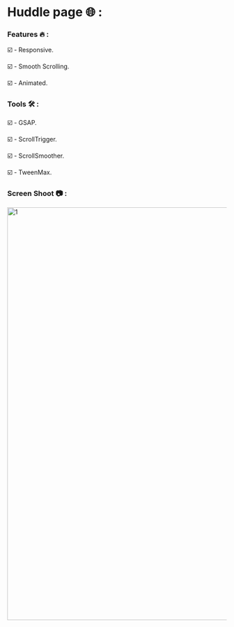 # Huddle page 🌐 :


### Features 🔥 :


☑️ - Responsive.

☑️ - Smooth Scrolling.

☑️ - Animated.

### Tools 🛠️ :

☑️ - GSAP.
  
☑️ - ScrollTrigger.
  
☑️ - ScrollSmoother.
  
☑️ - TweenMax.
 
 ### Screen Shoot 📷 :

<img width="947" alt="1" src="https://github.com/moadhamousti/huddle-page/assets/118165767/fbcf1400-fee0-41d5-a39b-6235b082c984">
